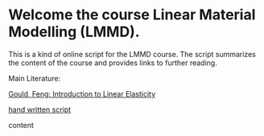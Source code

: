 # Welcome the course Linear Material Modelling (LMMD). 

This is a kind of online script for the LMMD course. The script summarizes the content of the course and provides links to further reading.  


Main Literature:

[Gould, Feng: Introduction to Linear Elasticity](https://hds.hebis.de/fuas/Record/HEB43504835X)

[hand written script](https://campuas.frankfurt-university.de/pluginfile.php/459922/mod_folder/content/0/SS23_LMMD_skrip.pdf?forcedownload=1)


content

```{tableofcontents}
```

